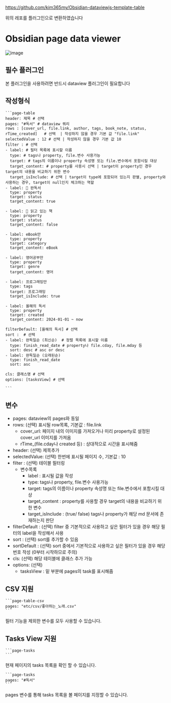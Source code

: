https://github.com/kim365my/Obsidian-dataviewjs-template-table

위의 레포를 플러그인으로 변환하였습니다

# Obsidian page data viewer
![image](https://github.com/kim365my/obsidian-page-data-viewer/assets/102598905/945e394f-cf5b-479d-9936-174926efc566)

## 필수 플러그인

본 플러그인을 사용하려면 반드시 dataview 플러그인이 필요합니다

## 작성형식

````
```page-table
header: 제목 # 선택
pages: "#독서" # dataview 쿼리
rows : [cover_url, file.link, author, tags, book_note, status, rTime_created]   # 선택  | 작성하지 않을 경우 기본 값 "file.link"
selectedValue : 12 # 선택 | 작성하지 않을 경우 기본 값 10
filter : # 선택
- label: # 필터 목록에 표시할 이름
  type: # tags나 property, file.변수 사용가능 
  target: # tags의 이름이나 property 속성명 또는 file.변수에서 포함시킬 대상
  target_content: # property를 사용시 선택 | target이 property인 경우 target의 내용을 비교하기 위한 변수
  target_isInclude: # 선택 | target이 type에 포함되어 있는지 판별, property와 사용하는 경우, target이 null인지 체크하는 역할
- label: 📕 완독서
  type: property
  target: status
  target_content: true

- label: 📖 읽고 있는 책
  type: property
  target: status
  target_content: false

- label: eBook만
  type: property
  target: category
  target_content: eBook

- label: 영어공부만
  type: property
  target: genre
  target_content: 영어

- label: 프로그래밍만
  type: tags
  target: 프로그래밍
  target_isInclude: true

- label: 올해의 독서
  type: property
  target: created
  target_content: 2024-01-01 ~ now

filterDefault: [올해의 독서] # 선택
sort :  # 선택
- label: 완독일순 (최신순)  # 정렬 목록에 표시할 이름
  type: finish_read_date # property나 file.cday, file.mday 등
  sort: desc # asc or desc
- label: 완독일순 (오래된순)
  type: finish_read_date
  sort: asc

cls: 클래스명 # 선택
options: [tasksView] # 선택

```
````

## 변수

- pages: dataview의 pages와 동일
- rows: (선택) 표시될 row목록, 기본값 : file.link
	- cover_url: 페이지 내의 이미지를 가져오거나 미리 property로 설정된 cover_url 이미지를 가져옴
	- rTime_(file.cday나 created 등) : 상대적으로 시간을 표시해줌
- header: (선택) 제목추가
- selectedValue: (선택) 한번에 표시될 페이지 수, 기본값 : 10
- filter : (선택) 테이블 필터링
	- 변수목록
		- label : 표시될 값을 작성
		- type: tags나 property, file.변수 사용가능
		- target: tags의 이름이나 property 속성명 또는 file.변수에서 포함시킬 대상
		- target_content : property를 사용할 경우 target의 내용을 비교하기 위한 변수
		- target_isInclude : (true/ false) tags나 property가 해당 md 문서에 존재하는지 판단
- filterDefault : (선택) filter 중 기본적으로 사용하고 싶은 필터가 있을 경우 해당 필터의 label을 작성해서 사용
- sort : (선택) sort를 추가할 수 있음
- sortDefault : (선택) sort 중에서 기본적으로 사용하고 싶은 필터가 있을 경우 해당 번호 작성 (0부터 시작하므로 주의)
- cls: (선택) 해당 테이블에 클래스 추가 가능
- options: (선택) 
	- tasksView : 밑 부분에 pages의 task를 표시해줌

## CSV 지원

````
```page-table-csv
pages: "etc/csv/좋아하는_노래.csv" 
```
````

필터 기능을 제외한 변수를 모두 사용할 수 있습니다.


## Tasks View 지원

````
```page-tasks
```
````

현재 페이지의 tasks 목록을 확인 할 수 있습니다.

````
```page-tasks
pages: "#독서"
```
````

pages 변수를 통해 tasks 목록을 볼 페이지를 지정할 수 있습니다.